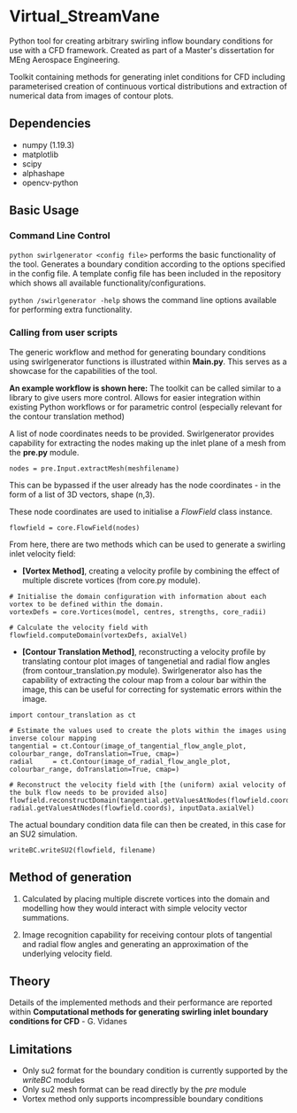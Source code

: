 # Virtual_StreamVane
 Python tool for creating arbitrary swirling inflow boundary conditions for use with a CFD framework. Created as part of a Master's dissertation for MEng Aerospace Engineering.
 
 Toolkit containing methods for generating inlet conditions for CFD including parameterised creation of continuous vortical distributions and extraction of numerical data from images of contour plots.

## Dependencies
- numpy (1.19.3)
- matplotlib
- scipy
- alphashape
- opencv-python


## Basic Usage
### Command Line Control
`python swirlgenerator <config file>` performs the basic functionality of the tool. Generates a boundary condition according to the options specified in the config file. A template config file has been included in the repository which shows all available functionality/configurations.
 
`python /swirlgenerator -help` shows the command line options available for performing extra functionality. 


### Calling from user scripts
The generic workflow and method for generating boundary conditions using swirlgenerator functions is illustrated within **Main.py**. This serves as a showcase for the capabilities of the tool.

**An example workflow is shown here:**
The toolkit can be called similar to a library to give users more control. Allows for easier integration within existing Python workflows or for parametric control (especially relevant for the contour translation method)

A list of node coordinates needs to be provided. Swirlgenerator provides capability for extracting the nodes making up the inlet plane of a mesh from the **pre.py** module.
```
nodes = pre.Input.extractMesh(meshfilename)
```
This can be bypassed if the user already has the node coordinates - in the form of a list of 3D vectors, shape (n,3).

These node coordinates are used to initialise a *FlowField* class instance.
```
flowfield = core.FlowField(nodes)
```

From here, there are two methods which can be used to generate a swirling inlet velocity field:

- **[Vortex Method]**, creating a velocity profile by combining the effect of multiple discrete vortices (from core.py module).
```
# Initialise the domain configuration with information about each vortex to be defined within the domain.
vortexDefs = core.Vortices(model, centres, strengths, core_radii)

# Calculate the velocity field with
flowfield.computeDomain(vortexDefs, axialVel)
```

- **[Contour Translation Method]**, reconstructing a velocity profile by translating contour plot images of tangenetial and radial flow angles (from contour_translation.py module). Swirlgenerator also has the capability of extracting the colour map from a colour bar within the image, this can be useful for correcting for systematic errors within the image.
```
import contour_translation as ct

# Estimate the values used to create the plots within the images using inverse colour mapping
tangential = ct.Contour(image_of_tangential_flow_angle_plot, colourbar_range, doTranslation=True, cmap=)
radial     = ct.Contour(image_of_radial_flow_angle_plot,     colourbar_range, doTranslation=True, cmap=)

# Reconstruct the velocity field with [the (uniform) axial velocity of the bulk flow needs to be provided also]
flowfield.reconstructDomain(tangential.getValuesAtNodes(flowfield.coords), radial.getValuesAtNodes(flowfield.coords), inputData.axialVel)
```

The actual boundary condition data file can then be created, in this case for an SU2 simulation.
```
writeBC.writeSU2(flowfield, filename)
```


## Method of generation
1. Calculated by placing multiple discrete vortices into the domain and modelling how they would interact with simple velocity vector summations.

2. Image recognition capability for receiving contour plots of tangential and radial flow angles and generating an approximation of the underlying velocity field.

## Theory
Details of the implemented methods and their performance are reported within **Computational methods for generating swirling inlet boundary conditions for CFD** - G. Vidanes

## Limitations
- Only su2 format for the boundary condition is currently supported by the *writeBC* modules
- Only su2 mesh format can be read directly by the *pre* module
- Vortex method only supports incompressible boundary conditions
